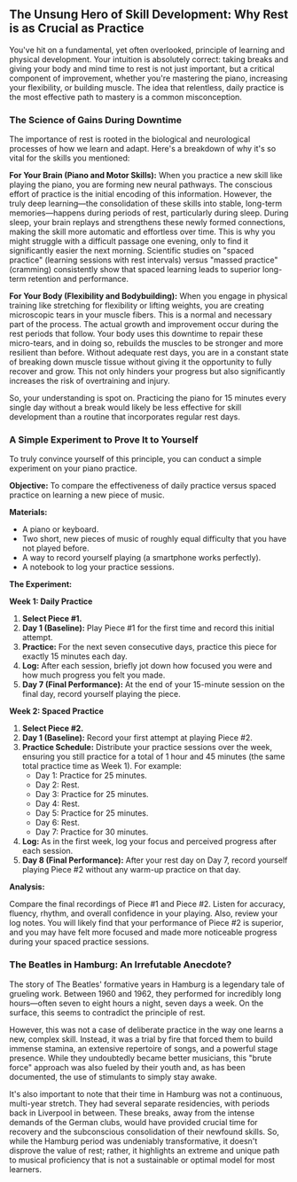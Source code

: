 ## The Unsung Hero of Skill Development: Why Rest is as Crucial as Practice

You've hit on a fundamental, yet often overlooked, principle of learning and physical development. Your intuition is absolutely correct: taking breaks and giving your body and mind time to rest is not just important, but a critical component of improvement, whether you're mastering the piano, increasing your flexibility, or building muscle. The idea that relentless, daily practice is the most effective path to mastery is a common misconception.

### The Science of Gains During Downtime

The importance of rest is rooted in the biological and neurological processes of how we learn and adapt. Here's a breakdown of why it's so vital for the skills you mentioned:

**For Your Brain (Piano and Motor Skills):** When you practice a new skill like playing the piano, you are forming new neural pathways. The conscious effort of practice is the initial encoding of this information. However, the truly deep learning—the consolidation of these skills into stable, long-term memories—happens during periods of rest, particularly during sleep. During sleep, your brain replays and strengthens these newly formed connections, making the skill more automatic and effortless over time. This is why you might struggle with a difficult passage one evening, only to find it significantly easier the next morning. Scientific studies on "spaced practice" (learning sessions with rest intervals) versus "massed practice" (cramming) consistently show that spaced learning leads to superior long-term retention and performance.

**For Your Body (Flexibility and Bodybuilding):** When you engage in physical training like stretching for flexibility or lifting weights, you are creating microscopic tears in your muscle fibers. This is a normal and necessary part of the process. The actual growth and improvement occur during the rest periods that follow. Your body uses this downtime to repair these micro-tears, and in doing so, rebuilds the muscles to be stronger and more resilient than before. Without adequate rest days, you are in a constant state of breaking down muscle tissue without giving it the opportunity to fully recover and grow. This not only hinders your progress but also significantly increases the risk of overtraining and injury.

So, your understanding is spot on. Practicing the piano for 15 minutes every single day without a break would likely be less effective for skill development than a routine that incorporates regular rest days.

### A Simple Experiment to Prove It to Yourself

To truly convince yourself of this principle, you can conduct a simple experiment on your piano practice.

**Objective:** To compare the effectiveness of daily practice versus spaced practice on learning a new piece of music.

**Materials:**

* A piano or keyboard.
* Two short, new pieces of music of roughly equal difficulty that you have not played before.
* A way to record yourself playing (a smartphone works perfectly).
* A notebook to log your practice sessions.

**The Experiment:**

**Week 1: Daily Practice**

1.  **Select Piece #1.**
2.  **Day 1 (Baseline):** Play Piece #1 for the first time and record this initial attempt.
3.  **Practice:** For the next seven consecutive days, practice this piece for exactly 15 minutes each day.
4.  **Log:** After each session, briefly jot down how focused you were and how much progress you felt you made.
5.  **Day 7 (Final Performance):** At the end of your 15-minute session on the final day, record yourself playing the piece.

**Week 2: Spaced Practice**

1.  **Select Piece #2.**
2.  **Day 1 (Baseline):** Record your first attempt at playing Piece #2.
3.  **Practice Schedule:** Distribute your practice sessions over the week, ensuring you still practice for a total of 1 hour and 45 minutes (the same total practice time as Week 1). For example:
    * Day 1: Practice for 25 minutes.
    * Day 2: Rest.
    * Day 3: Practice for 25 minutes.
    * Day 4: Rest.
    * Day 5: Practice for 25 minutes.
    * Day 6: Rest.
    * Day 7: Practice for 30 minutes.
4.  **Log:** As in the first week, log your focus and perceived progress after each session.
5.  **Day 8 (Final Performance):** After your rest day on Day 7, record yourself playing Piece #2 without any warm-up practice on that day.

**Analysis:**

Compare the final recordings of Piece #1 and Piece #2. Listen for accuracy, fluency, rhythm, and overall confidence in your playing. Also, review your log notes. You will likely find that your performance of Piece #2 is superior, and you may have felt more focused and made more noticeable progress during your spaced practice sessions.

### The Beatles in Hamburg: An Irrefutable Anecdote?

The story of The Beatles' formative years in Hamburg is a legendary tale of grueling work. Between 1960 and 1962, they performed for incredibly long hours—often seven to eight hours a night, seven days a week. On the surface, this seems to contradict the principle of rest.

However, this was not a case of deliberate practice in the way one learns a new, complex skill. Instead, it was a trial by fire that forced them to build immense stamina, an extensive repertoire of songs, and a powerful stage presence. While they undoubtedly became better musicians, this "brute force" approach was also fueled by their youth and, as has been documented, the use of stimulants to simply stay awake.

It's also important to note that their time in Hamburg was not a continuous, multi-year stretch. They had several separate residencies, with periods back in Liverpool in between. These breaks, away from the intense demands of the German clubs, would have provided crucial time for recovery and the subconscious consolidation of their newfound skills. So, while the Hamburg period was undeniably transformative, it doesn't disprove the value of rest; rather, it highlights an extreme and unique path to musical proficiency that is not a sustainable or optimal model for most learners.